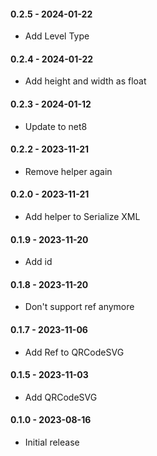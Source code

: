 #### 0.2.5 - 2024-01-22
* Add Level Type
#### 0.2.4 - 2024-01-22
* Add height and width as float
#### 0.2.3 - 2024-01-12
* Update to net8
#### 0.2.2 - 2023-11-21
* Remove helper again
#### 0.2.0 - 2023-11-21
* Add helper to Serialize XML
#### 0.1.9 - 2023-11-20
* Add id
#### 0.1.8 - 2023-11-20
* Don't support ref anymore
#### 0.1.7 - 2023-11-06
* Add Ref to QRCodeSVG
#### 0.1.5 - 2023-11-03
* Add QRCodeSVG
#### 0.1.0 - 2023-08-16
* Initial release
